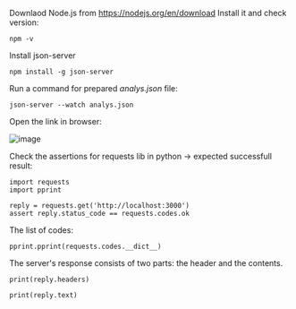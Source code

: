 Downlaod Node.js from https://nodejs.org/en/download
Install it and check version:

```
npm -v
```

Install json-server

```
npm install -g json-server
```

Run a command for prepared _analys.json_ file:

```
json-server --watch analys.json
```

Open the link in browser:

![image](https://github.com/user-attachments/assets/a3b71247-feda-47db-b537-96552f4a450e)



Check the assertions for requests lib in python -> expected successfull result:

```
import requests
import pprint

reply = requests.get('http://localhost:3000')
assert reply.status_code == requests.codes.ok
```

The list of codes:
```
pprint.pprint(requests.codes.__dict__)
```

The server's response consists of two parts: the header and the contents.

```
print(reply.headers)
```

```
print(reply.text)
```


